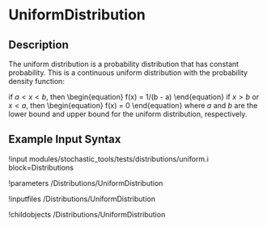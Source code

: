 # UniformDistribution

## Description
The uniform distribution is a probability distribution that has constant probability.
This is a continuous uniform distribution with the probability density function:

if $a < x < b$, then
\begin{equation}
f(x) = 1/(b - a)
\end{equation}
if $x > b$ or $x < a$, then
\begin{equation}
f(x) = 0
\end{equation}
where $a$ and $b$ are the lower bound and upper bound for the uniform distribution, respectively.

## Example Input Syntax
!input modules/stochastic_tools/tests/distributions/uniform.i block=Distributions

!parameters /Distributions/UniformDistribution

!inputfiles /Distributions/UniformDistribution

!childobjects /Distributions/UniformDistribution

